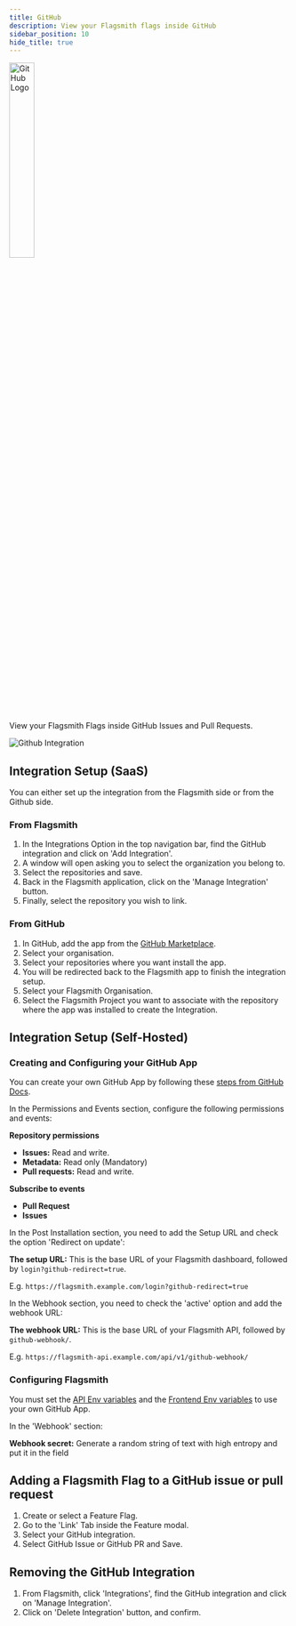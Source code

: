 ```yaml
---
title: GitHub
description: View your Flagsmith flags inside GitHub
sidebar_position: 10
hide_title: true
---
```


<img src="/img/integrations/github/github-logo.svg" alt="GitHub Logo" width="30%" height="30%"/>

View your Flagsmith Flags inside GitHub Issues and Pull Requests.

![Github Integration](/img/integrations/github/github-integration-1.png)

## Integration Setup (SaaS)

You can either set up the integration from the Flagsmith side or from the Github side.

### From Flagsmith

1. In the Integrations Option in the top navigation bar, find the GitHub integration and click on 'Add Integration'.
2. A window will open asking you to select the organization you belong to.
3. Select the repositories and save.
4. Back in the Flagsmith application, click on the 'Manage Integration' button.
5. Finally, select the repository you wish to link.

### From GitHub

1. In GitHub, add the app from the [GitHub Marketplace](https://github.com/apps/flagsmith).
2. Select your organisation.
3. Select your repositories where you want install the app.
4. You will be redirected back to the Flagsmith app to finish the integration setup.
5. Select your Flagsmith Organisation.
6. Select the Flagsmith Project you want to associate with the repository where the app was installed to create the
   Integration.

## Integration Setup (Self-Hosted)

### Creating and Configuring your GitHub App

You can create your own GitHub App by following these
[steps from GitHub Docs](https://docs.github.com/en/apps/creating-github-apps/registering-a-github-app/registering-a-github-app).

In the Permissions and Events section, configure the following permissions and events:

**Repository permissions**

- **Issues:** Read and write.
- **Metadata:** Read only (Mandatory)
- **Pull requests:** Read and write.

**Subscribe to events**

- **Pull Request**
- **Issues**

In the Post Installation section, you need to add the Setup URL and check the option 'Redirect on update':

**The setup URL:** This is the base URL of your Flagsmith dashboard, followed by `login?github-redirect=true`.

E.g. `https://flagsmith.example.com/login?github-redirect=true`

In the Webhook section, you need to check the 'active' option and add the webhook URL:

**The webhook URL:** This is the base URL of your Flagsmith API, followed by `github-webhook/`.

E.g. `https://flagsmith-api.example.com/api/v1/github-webhook/`

### Configuring Flagsmith

You must set the [API Env variables](/deployment/hosting/locally-api.md#github-integration-environment-variables) and
the [Frontend Env variables](/deployment/hosting/locally-frontend.md#github-integration-environment-variables) to use
your own GitHub App.

In the 'Webhook' section:

**Webhook secret:** Generate a random string of text with high entropy and put it in the field

## Adding a Flagsmith Flag to a GitHub issue or pull request

1. Create or select a Feature Flag.
2. Go to the 'Link' Tab inside the Feature modal.
3. Select your GitHub integration.
4. Select GitHub Issue or GitHub PR and Save.

## Removing the GitHub Integration

1. From Flagsmith, click 'Integrations', find the GitHub integration and click on 'Manage Integration'.
2. Click on 'Delete Integration' button, and confirm.
